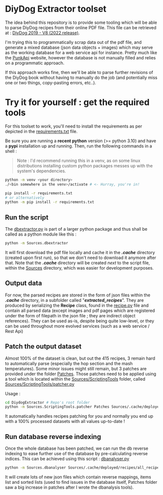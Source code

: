 # DiyDog Extractor toolset

The idea behind this repository is to provide some tooling which will be able to parse DiyDog recipes from their online PDF file.
This file can be retrieved at : [DiyDog 2019 - V8 (2022 release)]("https://brewdogmedia.s3.eu-west-2.amazonaws.com/docs/2019+DIY+DOG+-+V8.pdf").

I'm trying this to programmatically scrap data out of the pdf file, and generate a mixed database (json data objects + images) which may serve as the working database for a web service api for instance.
Pretty much like the [PunkApi](https://punkapi.com/) website, however the database is not manually filled and relies on a programmatic approach.

If this approach works fine, then we'll be able to parse further revisions of the DiyDog book without having to manually do the job (and potentially miss one or two things, copy-pasting errors, etc..).

# Try it for yourself : get the required tools
For this toolset to work, you'll need to install the requirements as per depicted in the [requirements.txt](Sources/requirements.txt) file.

Be sure you are running a **recent python** version (>= python 3.10) and have a **pypi** installation up and running.
Then, run the following commands in a shell :

>Note : I'd recommend running this in a venv, as on some linux distributions installing custom python packages messes up with the system's dependencies.
```bash
python -m venv <your directory>
./<bin somewhere in the venv>/activate # <- Hurray, you're in!
```

```bash
pip install -r requirements.txt
# or alternatively
python -m pip install -r requirements.txt
```

## Run the script
The [dbextractor.py](Sources/dbextractor.py) is part of a larger python package and thus shall be called as a python module like this :
```bash
python -m Sources.dbextractor
```

It will first download the pdf file locally and cache it in the ***.cache*** directory (created upon first run), so that we don't need to download it anymore after that.
Note that the ***.cache*** directory will be created *next* to the script file, within the [Sources](Sources) directory, which was easier for development purposes.

## Output data
For now, the parsed recipes are stored in the form of json files within the ***.cache*** directory, in a subfolder called "***extracted_recipes***".
They are produced by serializing the **Recipe** class, found in the [recipe.py](Sources/Models/recipe.py) file and contain all parsed data (except images and pdf pages which are registered under the form of filepath in the json file ; they are indirect object references).
They can be used as-is, despite being quite low-level, or they can be used throughout more evolved services (such as a web service / Rest Api)

## Patch the output dataset
Almost 100% of the dataset is clean, but out the 415 recipes, 3 remain hard to automatically parse (especially the hop section and the mash temperatures).
Some minor issues might still remain, but 3 patches are provided under the folder [Patches](Patches).
Those patches need to be applied using a tool which is located within the [Sources/ScriptingTools](Sources/ScriptingTools/) folder, called [Sources/ScriptingTools/patcher.py](Sources/ScriptingTools/patcher.py)

Usage :
```bash
cd DiydogExtractor # Repo's root folder
python -m Sources.ScriptingTools.patcher Patches Sources/.cache/deployed/recipes
```

It automatically handles recipes patching for you and normally you end up with a 100% processed datasets with all values up-to-date !

## Run database reverse indexing
Once the whole database has been patched, we can run the db reverse indexing to ease further use of the database by pre-calculating reverse indices.
This can be achieved using this script : [dbanalyser.py](Sources/dbanalyser.py)

```bash
python -m Sources.dbanalyser Sources/.cache/deployed/recipes/all_recipes.json Sources/.cache/deployed/dbanalysis
```

It will create lots of new json files which contain reverse mappings, items list and sorted lists (used to find issues in the database itself, Patches folder saw a big increase in patches after I wrote the dbanalysis tools).